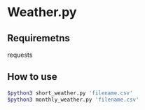 # Weather.py

## Requiremetns

requests

## How to use

```zsh
$python3 short_weather.py 'filename.csv'
$python3 monthly_weather.py 'filename.csv'
```
